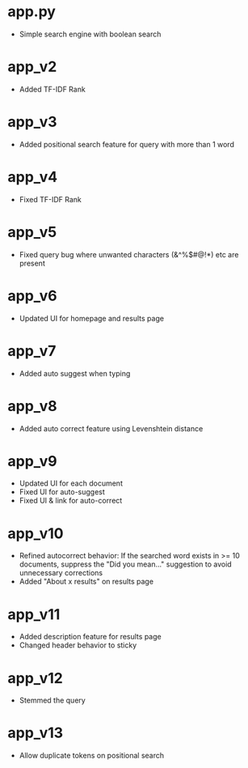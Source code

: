 # app.py
- Simple search engine with boolean search

# app_v2
- Added TF-IDF Rank

# app_v3
- Added positional search feature for query with more than 1 word

# app_v4
- Fixed TF-IDF Rank

# app_v5
- Fixed query bug where unwanted characters (\&^%$#@!*) etc are present

# app_v6
- Updated UI for homepage and results page

# app_v7
- Added auto suggest when typing

# app_v8
- Added auto correct feature using Levenshtein distance

# app_v9
- Updated UI for each document
- Fixed UI for auto-suggest
- Fixed UI & link for auto-correct

# app_v10
- Refined autocorrect behavior: If the searched word exists in >= 10 documents, suppress the "Did you mean..." suggestion to avoid unnecessary corrections
- Added "About x results" on results page

# app_v11
- Added description feature for results page
- Changed header behavior to sticky

# app_v12
- Stemmed the query

# app_v13
- Allow duplicate tokens on positional search